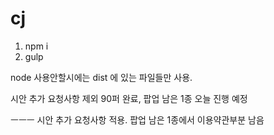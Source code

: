# cj
1. npm i 
2. gulp

node 사용안할시에는 dist 에 있는 파일들만 사용. 

시안 추가 요청사항 제외 90퍼 완료,
팝업 남은 1종 오늘 진행 예정

ㅡㅡㅡ
시안 추가 요청사항 적용. 
팝업 남은 1종에서 이용약관부분 남음 
